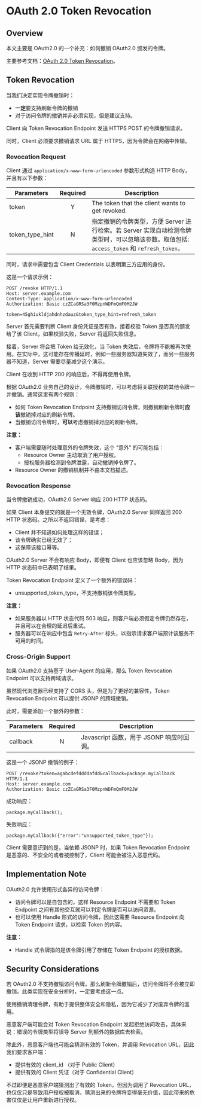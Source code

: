 # OAuth 2.0 Token Revocation

## Overview

本文主要是 OAuth2.0 的一个补充：如何撤销 OAuth2.0 颁发的令牌。

主要参考文档：[OAuth 2.0 Token Revocation](https://datatracker.ietf.org/doc/html/rfc7009)。

## Token Revocation

当我们决定实现令牌撤销时：

- **一定**要支持刷新令牌的撤销
- 对于访问令牌的撤销并非必须实现，但是建议支持。

Client 向 Token Revocation Endpoint 发送 HTTPS POST 的令牌撤销请求。

同时，Client 必须要求撤销请求 URL 属于 HTTPS，因为令牌会在网络中传输。

### Revocation Request

Client 通过 `application/x-www-form-urlencoded` 参数形式构造 HTTP Body，并且有以下参数：

Parameters | Required | Description
-|:-:|-
token | Y | The token that the client wants to get revoked.
token_type_hint | N | 指定撤销的令牌类型，方便 Server 进行检索。若 Server 实现自动检测令牌类型时，可以忽略该参数。取值包括: `access_token` 和 `refresh_token`。

同时，请求中需要包含 Client Credentials 以表明第三方应用的身份。

这是一个请求示例：

```http
POST /revoke HTTP/1.1
Host: server.example.com
Content-Type: application/x-www-form-urlencoded
Authorization: Basic czZCaGRSa3F0MzpnWDFmQmF0M2JW

token=45ghiukldjahdnhzdauz&token_type_hint=refresh_token
```

Server 首先需要判断 Client 身份凭证是否有效，接着校验 Token 是否真的颁发给了该 Client，如果校验失败，Server 将返回失败信息。

接着，Server 将会把 Token 给无效化，当 Token 失效后，令牌将不能被再次使用。在实际中，这可能存在传播延时，例如一些服务器知道失效了，而另一些服务器不知道，Server 需要尽量减少这个演示。

Client 在收到 HTTP 200 的响应后，不得再使用令牌。

根据 OAuth2.0 业务自己的设计，令牌撤销时，可以考虑将关联授权的其他令牌一并撤销。通常这里有两个规则：

- 如何 Token Revocation Endpoint 支持撤销访问令牌，则撤销刷新令牌时**应该**撤销掉对应的刷新令牌。
- 当撤销访问令牌时，**可以**考虑撤销掉对应的刷新令牌。

**注意：**

- 客户端需要随时处理意外的令牌失效，这个 “意外” 的可能包括：
  - Resource Owner 主动取消了用户授权。
  - 授权服务器检测到令牌泄露，自动撤销掉令牌了。
- Resource Owner 的撤销机制并不由本文档描述。

### Revocation Response

当令牌撤销成功，OAuth2.0 Server 响应 200 HTTP 状态码。

如果 Client 本身提交的就是一个无效令牌，OAuth2.0 Server 同样返回 200 HTTP 状态码。之所以不返回错误，是考虑：

- Client 并不知道如何处理这样的错误；
- 该令牌确实已经无效了；
- 这保障该接口幂等。

OAuth2.0 Server 不会有响应 Body，即便有 Client 也应该忽略 Body，因为 HTTP 状态码中已表明了结果。

Token Revocation Endpoint 定义了一个额外的错误码：

- unsupported_token_type，不支持撤销该令牌类型。

**注意：**

- 如果服务器以 HTTP 状态代码 503 响应，则客户端必须假定令牌仍然存在，并且可以在合理的延迟后重试。
- 服务器可以在响应中包含 `Retry-After` 标头，以指示请求客户端预计该服务不可用的时间。

### Cross-Origin Support

如果 OAuth2.0 支持基于 User-Agent 的应用，那么 Token Revocation Endpoint 可以支持跨域请求。

虽然现代浏览器已经支持了 CORS 头，但是为了更好的兼容性，Token Revocation Endpoint 可以提供 JSONP 的跨域撤销。

此时，需要添加一个额外的参数：

Parameters | Required | Description
-|:-:|-
callback | N | Javascript 函数，用于 JSONP 响应时回调。

这是一个 JSONP 撤销的例子：

```http
POST /revoke?token=agabcdefddddafdd&callback=package.myCallback HTTP/1.1
Host: server.example.com
Authorization: Basic czZCaGRSa3F0MzpnWDFmQmF0M2JW
```

成功响应：

```text
package.myCallback();
```

失败响应：

```text
package.myCallback({"error":"unsupported_token_type"});
```

Client 需要意识到的是，当依赖 JSONP 时，如果 Token Revocation Endpoint 是恶意的、不安全的或者被控制了，Client 可能会被注入恶意代码。

## Implementation Note

OAuth2.0 允许使用形式各异的访问令牌：

- 访问令牌可以是自包含的，这样 Resource Endpoint 不需要和 Token Endpoint 之间有其他交互就可以判定令牌是否可以访问资源。
- 也可以使用 Handle 形式的访问令牌，因此这需要 Resource Endpoint 向 Token Endpoint 请求，以检索 Token 的内容。

**注意：**

- Handle 式令牌指的是该令牌引用了存储在 Token Endpoint 的授权数据。

## Security Considerations

若 OAuth2.0 不支持撤销访问令牌，那么刷新令牌撤销后，访问令牌将不会被立即撤销。此类实现在安全分析时，一定要考虑这一点。

使用撤销清理令牌，有助于提供整体安全和隐私，因为它减少了对废弃令牌的滥用。

恶意客户端可能会对 Token Revocation Endpoint 发起拒绝访问攻击，具体来说：错误的令牌类型将误导 Server 到额外的数据库去检索。

除此外，恶意客户端也可能会猜测有效的 Token，并调用 Revocation URL，因此我们要求客户端：

- 提供有效的 client_id （对于 Public Client）
- 提供有效的 Client 凭证（对于 Confidential Client）

不过即便是恶意客户端猜测出了有效的 Token，但因为调用了 Revocation URL，也仅仅只是导致用户授权被取消，猜测出来的令牌将变得毫无价值，因此带来的危害仅仅是让用户重新进行授权。